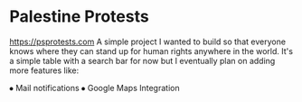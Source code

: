 # Palestine Protests
https://psprotests.com
A simple project I wanted to build so that everyone knows where they can stand up for human rights anywhere in the world.
It's a simple table with a search bar for now but I eventually plan on adding more features like:

⦁	Mail notifications
⦁	Google Maps Integration
